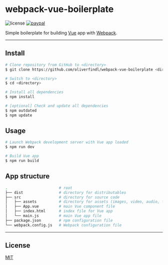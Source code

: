 # webpack-vue-boilerplate

![license](https://img.shields.io/github/license/oliverfindl/webpack-vue-boilerplate.svg?style=flat)
[![paypal](https://img.shields.io/badge/donate-paypal-blue.svg?colorB=0070ba&style=flat)](https://paypal.me/oliverfindl)

Simple boilerplate for building [Vue](https://github.com/vuejs/vue) app with [Webpack](https://github.com/webpack/webpack).

---

## Install

```bash
# Clone repository from GitHub to <directory>
$ git clone https://github.com/oliverfindl/webpack-vue-boilerplate <directory>

# Switch to <directory>
$ cd <directory>

# Install all dependencies
$ npm install

# [optional] Check and update all dependencies
$ npm outdated
$ npm update
```

## Usage

```bash
# Launch Webpack development server with Vue app loaded
$ npm run dev

# Build Vue app
$ npm run build
```

## App structure

```bash
.                       # root
├── dist                # directory for distributables
├── src                 # directory for source code
│   ├── assets          # directory for assets (images, video, audio, fonts, etc.)
│   ├── App.vue         # main Vue component file
│   ├── index.html      # index file for Vue app
│   └── main.js         # main Vue app file
├── package.json        # npm configuration file
└── webpack.config.js   # Webpack configuration file
```

---

## License

[MIT](http://opensource.org/licenses/MIT)
